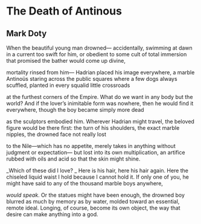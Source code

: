 # The Death of Antinous
## Mark Doty
When the beautiful young man drowned—
accidentally, swimming at dawn
in a current too swift for him,
or obedient to some cult
of total immersion that promised
the bather would come up divine,

mortality rinsed from him—
Hadrian placed his image everywhere,
a marble Antinoüs staring across
the public squares where a few dogs
always scuffled, planted
in every squalid little crossroads

at the furthest corners of the Empire.
What do we want in any body
but the world? And if the lover’s
inimitable form was nowhere,
then he would find it everywhere,
though the boy became simply more dead

as the sculptors embodied him.
Wherever Hadrian might travel,
the beloved figure would be there
first: the turn of his shoulders,
the exact marble nipples,
the drowned face not really lost

to the Nile—which has no appetite,
merely takes in anything
without judgment or expectation—
but lost into its own multiplication,
an artifice rubbed with oils and acid
so that the skin might shine.

 _Which of these did I love?
_
Here is his hair, here his hair
again. Here the chiseled liquid waist
I hold because I cannot hold it.
If only one of you, he might have said
to any of the thousand marble boys anywhere,

 _would speak_. Or the statues might have been enough,
the drowned boy blurred as much by memory
as by water, molded toward an essential,
remote ideal. Longing, of course,
become its own object, the way
that desire can make anything into a god.
